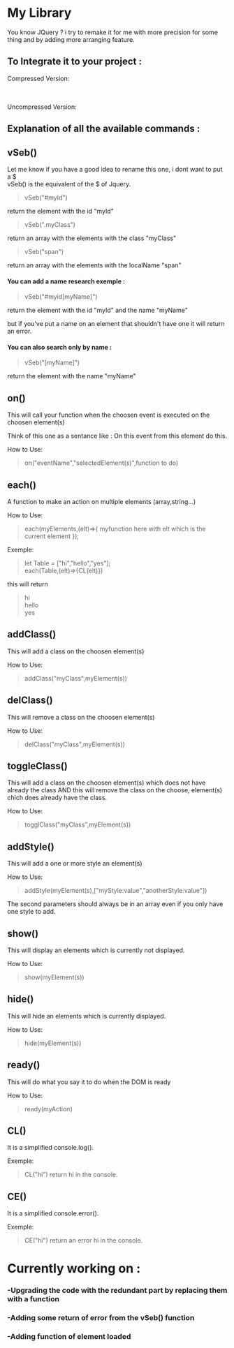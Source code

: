 # My Library
 You know JQuery ? i try to remake it for me with more precision for some thing and by adding more arranging feature.

## To Integrate it to your project :
Compressed Version:  
<script src="https&#58;//devwebaupif.000webhostapp.com/Projets/MyLibrary/myLibrary-min.js"></script>
</br></br>
Uncompressed Version:</br>
<script src="https&#58;//devwebaupif.000webhostapp.com/Projets/MyLibrary/myLibrary.js"></script>

## Explanation of all the available commands :



## vSeb()
Let me know if you have a good idea to rename this one, i dont want to put a $  
vSeb() is the equivalent of the $ of Jquery.

> vSeb("#myId")

  return the element with the id "myId"

> vSeb(".myClass")

return an array with the elements with the class "myClass"

> vSeb("span")

return an array with the elements with the localName "span"

#### You can add a name research exemple :

> vSeb("#myid[myName]")  

return the element with the id "myId" and the name "myName"

but if you've put a name on an element that shouldn't have one it will return an error.

#### You can also search only by name :

> vSeb("[myName]")  

return the element with the name "myName"



## on()

This will call your function when the choosen event is executed on the choosen element(s)

Think of this one as a sentance like :
On this event from this element do this.

How to Use:
> on("eventName","selectedElement(s)",function to do)



## each()

A function to make an action on multiple elements (array,string...)

How to Use:
>each(myElements,(elt)=>{
  myfunction here with elt which is the current element
});

Exemple:
>let Table = ["hi","hello","yes"];  
each(Table,(elt)=>{CL(elt)})

this will return 
>hi  
hello  
yes



## addClass()

This will add a class on the choosen element(s)

How to Use:
> addClass("myClass",myElement(s))



## delClass()

This will remove a class on the choosen element(s)

How to Use:
> delClass("myClass",myElement(s))


## toggleClass()

This will add a class on the choosen element(s) which does not have already the class 
AND this will remove the class on the choose, element(s) chich does already have the class.

How to Use:
> togglClass("myClass",myElement(s))



## addStyle()

This will add a one or more style an element(s)

How to Use:
> addStyle(myElement(s),["myStyle:value","anotherStyle:value"])

The second parameters should always be in an array even if you only have one style to add.


## show()

This will display an elements which is currently not displayed.

How to Use:
> show(myElement(s))



## hide()

This will hide an elements which is currently displayed.

How to Use:
> hide(myElement(s))



## ready()

This will do what you say it to do when the DOM is ready

How to Use:
> ready(myAction)



## CL()

It is a simplified console.log().

Exemple:
> CL("hi")
return hi in the console.



## CE()

It is a simplified console.error().

Exemple:
> CE("hi")
return an error hi in the console.


# Currently working on :

### -Upgrading the code with the redundant part by replacing them with a function
### -Adding some return of error from the vSeb() function
### -Adding function of element loaded
